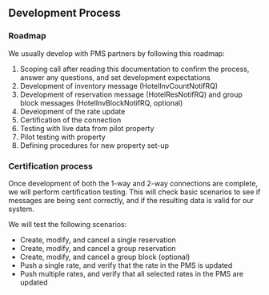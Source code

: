 ## Development Process

### Roadmap

We usually develop with PMS partners by following this roadmap:

1. Scoping call after reading this documentation to confirm the process, answer any questions, and set development expectations
2. Development of inventory message (HotelInvCountNotifRQ)
3. Development of reservation message (HotelResNotifRQ) and group block messages (HotelInvBlockNotifRQ, optional)
4. Development of the rate update
5. Certification of the connection
6. Testing with live data from pilot property
7. Pilot testing with property
8. Defining procedures for new property set-up

### Certification process

Once development of both the 1-way and 2-way connections are complete, we will perform certification testing. This will check basic scenarios to see if messages are being sent correctly, and if the resulting data is valid for our system.

We will test the following scenarios:

* Create, modify, and cancel a single reservation 
* Create, modify, and cancel a group reservation
* Create, modify, and cancel a group block (optional)
* Push a single rate, and verify that the rate in the PMS is updated
* Push multiple rates, and verify that all selected rates in the PMS are updated
